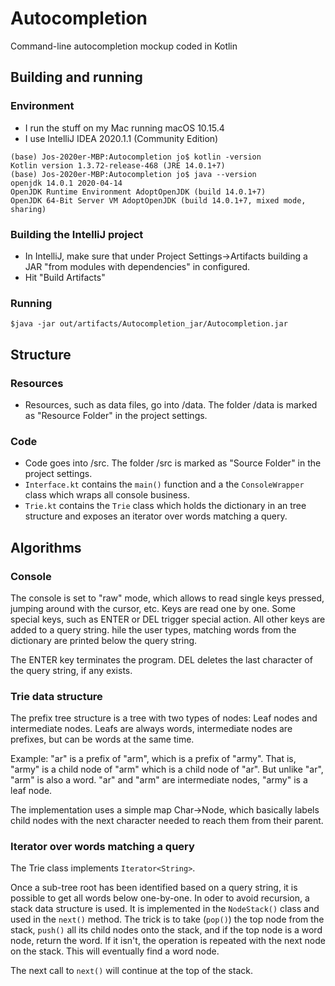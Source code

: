 # Autocompletion
Command-line autocompletion mockup coded in Kotlin

## Building and running

### Environment
- I run the stuff on my Mac running macOS 10.15.4
- I use IntelliJ IDEA 2020.1.1 (Community Edition)
```console
(base) Jos-2020er-MBP:Autocompletion jo$ kotlin -version
Kotlin version 1.3.72-release-468 (JRE 14.0.1+7)
(base) Jos-2020er-MBP:Autocompletion jo$ java --version
openjdk 14.0.1 2020-04-14
OpenJDK Runtime Environment AdoptOpenJDK (build 14.0.1+7)
OpenJDK 64-Bit Server VM AdoptOpenJDK (build 14.0.1+7, mixed mode, sharing)
```

### Building the IntelliJ project
- In IntelliJ, make sure that under Project Settings->Artifacts building a JAR "from modules with dependencies" in configured.
- Hit "Build Artifacts"

### Running
```console
$java -jar out/artifacts/Autocompletion_jar/Autocompletion.jar
```

## Structure
### Resources
- Resources, such as data files, go into /data. The folder /data is marked as "Resource Folder" in the project settings.

### Code
- Code goes into /src. The folder /src is marked as "Source Folder" in the project settings.
- `Interface.kt` contains the `main()` function and a the `ConsoleWrapper` class which wraps all console business.
- `Trie.kt` contains the `Trie` class which holds the dictionary in an tree structure and exposes an iterator over words matching a query.

## Algorithms
### Console
The console is set to "raw" mode, which allows to read single keys pressed, jumping around with the cursor, etc. Keys are read one by one. Some special keys, such as ENTER or DEL trigger special action. All other keys are added to a query string. hile the user types, matching words from the dictionary are printed below the query string.

The ENTER key terminates the program. DEL deletes the last character of the query string, if any exists.

### Trie data structure
The prefix tree structure is a tree with two types of nodes: Leaf nodes and intermediate nodes. Leafs are always words, intermediate nodes are prefixes, but can be words at the same time. 

Example: "ar" is a prefix of "arm", which is a prefix of "army". That is, "army" is a child node of "arm" which is a child node of "ar". But unlike "ar", "arm" is also a word. "ar" and "arm" are intermediate nodes, "army" is a leaf node.

The implementation uses a simple map Char->Node, which basically labels child nodes with the next character needed to reach them from their parent.

### Iterator over words matching a query
The Trie class implements `Iterator<String>`. 

Once a sub-tree root has been identified based on a query string, it is possible to get all words below one-by-one. In oder to avoid recursion, a stack data structure is used. It is implemented in the `NodeStack()` class and used in the `next()` method. The trick is to take (`pop()`) the top node from the stack, `push()` all its child nodes onto the stack, and if the top node is a word node, return the word. If it isn't, the operation is repeated with the next node on the stack. This will eventually find a word node. 

The next call to `next()` will continue at the top of the stack.